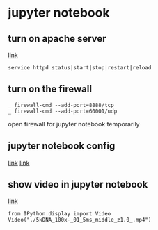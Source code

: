 # jupyter notebook

## turn on apache server

[link](https://www.tecmint.com/install-lamp-in-centos-7/)

```
service httpd status|start|stop|restart|reload
```

## turn on the firewall

```
_ firewall-cmd --add-port=8888/tcp
_ firewall-cmd --add-port=60001/udp
```

open firewall for jupyter notebook temporarily

## jupyter notebook config

[link](https://jupyter-notebook.readthedocs.io/en/stable/public_server.html)
[link](https://techknight.eu/2016/01/03/setup-jupyter-notebook-centosrhel-7/)

## show video in jupyter notebook

[link](https://stackoverflow.com/questions/18019477/how-can-i-play-a-local-video-in-my-ipython-notebook)

```
from IPython.display import Video
Video("./5kDNA_100x-_01_5ms_middle_z1.0_.mp4")
```


